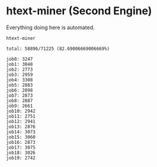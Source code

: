 # htext-miner (Second Engine)

Everything doing here is automated.

```
htext-miner

total: 58896/71225 (82.69006669006669%)

job0: 3247
job1: 3048
job2: 2773
job3: 2959
job4: 3308
job5: 2883
job6: 2898
job7: 2873
job8: 2887
job9: 2661
job10: 2942
job11: 2751
job12: 2941
job13: 2876
job14: 3073
job15: 3060
job16: 2873
job17: 3075
job18: 3026
job19: 2742
```